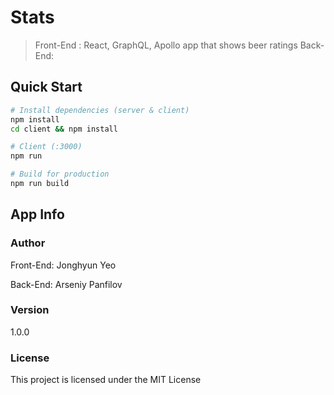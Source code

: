 # Stats

> Front-End : React, GraphQL, Apollo app that shows beer ratings
> Back-End: 

## Quick Start

```bash
# Install dependencies (server & client)
npm install
cd client && npm install

# Client (:3000)
npm run

# Build for production
npm run build

```

## App Info

### Author

Front-End: Jonghyun Yeo

Back-End: Arseniy Panfilov

### Version

1.0.0

### License

This project is licensed under the MIT License
